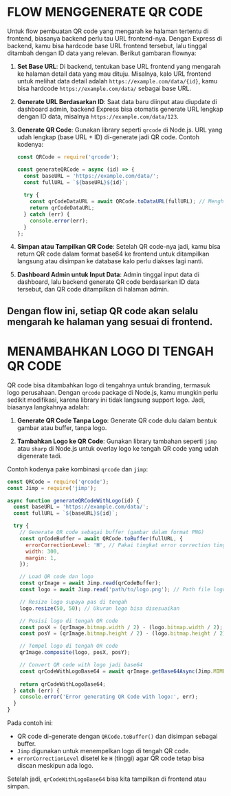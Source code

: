 # FLOW MENGGENERATE QR CODE

Untuk flow pembuatan QR code yang mengarah ke halaman tertentu di frontend, biasanya backend perlu tau URL frontend-nya. Dengan Express di backend, kamu bisa hardcode base URL frontend tersebut, lalu tinggal ditambah dengan ID data yang relevan. Berikut gambaran flownya:

1. **Set Base URL**: Di backend, tentukan base URL frontend yang mengarah ke halaman detail data yang mau dituju. Misalnya, kalo URL frontend untuk melihat data detail adalah `https://example.com/data/{id}`, kamu bisa hardcode `https://example.com/data/` sebagai base URL.

2. **Generate URL Berdasarkan ID**: Saat data baru diinput atau diupdate di dashboard admin, backend Express bisa otomatis generate URL lengkap dengan ID data, misalnya `https://example.com/data/123`.

3. **Generate QR Code**: Gunakan library seperti `qrcode` di Node.js. URL yang udah lengkap (base URL + ID) di-generate jadi QR code. Contoh kodenya:

   ```javascript
   const QRCode = require('qrcode');

   const generateQRCode = async (id) => {
     const baseURL = 'https://example.com/data/';
     const fullURL = `${baseURL}${id}`;
     
     try {
       const qrCodeDataURL = await QRCode.toDataURL(fullURL); // Menghasilkan QR code dalam bentuk base64
       return qrCodeDataURL;
     } catch (err) {
       console.error(err);
     }
   };
   ```

4. **Simpan atau Tampilkan QR Code**: Setelah QR code-nya jadi, kamu bisa return QR code dalam format base64 ke frontend untuk ditampilkan langsung atau disimpan ke database kalo perlu diakses lagi nanti.

5. **Dashboard Admin untuk Input Data**: Admin tinggal input data di dashboard, lalu backend generate QR code berdasarkan ID data tersebut, dan QR code ditampilkan di halaman admin.

Dengan flow ini, setiap QR code akan selalu mengarah ke halaman yang sesuai di frontend.
---

# MENAMBAHKAN LOGO DI TENGAH QR CODE

QR code bisa ditambahkan logo di tengahnya untuk branding, termasuk logo perusahaan. Dengan `qrcode` package di Node.js, kamu mungkin perlu sedikit modifikasi, karena library ini tidak langsung support logo. Jadi, biasanya langkahnya adalah:

1. **Generate QR Code Tanpa Logo**: Generate QR code dulu dalam bentuk gambar atau buffer, tanpa logo.

2. **Tambahkan Logo ke QR Code**: Gunakan library tambahan seperti `jimp` atau `sharp` di Node.js untuk overlay logo ke tengah QR code yang udah digenerate tadi.

Contoh kodenya pake kombinasi `qrcode` dan `jimp`:

```javascript
const QRCode = require('qrcode');
const Jimp = require('jimp');

async function generateQRCodeWithLogo(id) {
  const baseURL = 'https://example.com/data/';
  const fullURL = `${baseURL}${id}`;

  try {
    // Generate QR code sebagai buffer (gambar dalam format PNG)
    const qrCodeBuffer = await QRCode.toBuffer(fullURL, {
      errorCorrectionLevel: 'H', // Pakai tingkat error correction tinggi biar logo nggak ganggu scan QR
      width: 300,
      margin: 1,
    });

    // Load QR code dan logo
    const qrImage = await Jimp.read(qrCodeBuffer);
    const logo = await Jimp.read('path/to/logo.png'); // Path file logo

    // Resize logo supaya pas di tengah
    logo.resize(50, 50); // Ukuran logo bisa disesuaikan

    // Posisi logo di tengah QR code
    const posX = (qrImage.bitmap.width / 2) - (logo.bitmap.width / 2);
    const posY = (qrImage.bitmap.height / 2) - (logo.bitmap.height / 2);

    // Tempel logo di tengah QR code
    qrImage.composite(logo, posX, posY);

    // Convert QR code with logo jadi base64
    const qrCodeWithLogoBase64 = await qrImage.getBase64Async(Jimp.MIME_PNG);
    
    return qrCodeWithLogoBase64;
  } catch (err) {
    console.error('Error generating QR Code with logo:', err);
  }
}
```

Pada contoh ini:
- QR code di-generate dengan `QRCode.toBuffer()` dan disimpan sebagai buffer.
- `Jimp` digunakan untuk menempelkan logo di tengah QR code.
- `errorCorrectionLevel` disetel ke `H` (tinggi) agar QR code tetap bisa discan meskipun ada logo.

Setelah jadi, `qrCodeWithLogoBase64` bisa kita tampilkan di frontend atau simpan.
